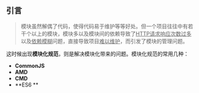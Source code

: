 ## 引言

> 模块虽然解偶了代码，使得代码易于维护等等好处。但一个项目往往中有若干个以上的模块，模块多以及模块间的依赖导致了<u>HTTP请求响应次数过多</u>以及<u>依赖模糊</u>问题，直接导致项目<u>难以维护</u>，而引发了模块的管理问题。

这时候出现**模块化规范**，则是解决模块化带来的问题。模块化规范的常用几种：

- **CommonJS**
- **AMD**
- **CMD**
- **ES6 **


